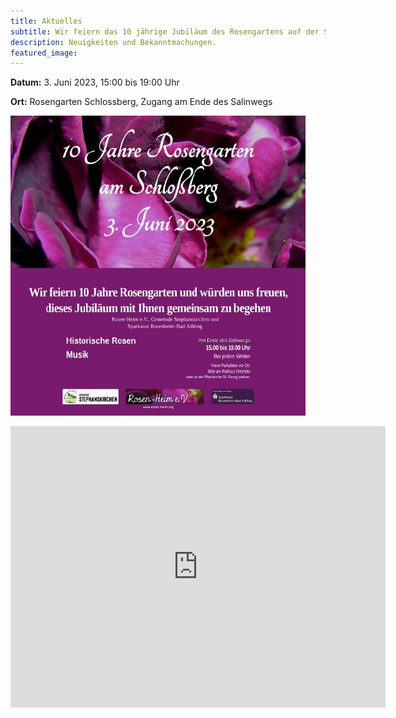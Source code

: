 ```yaml
---
title: Aktuelles
subtitle: Wir feiern das 10 jährige Jubiläum des Rosengartens auf der Schlossbergkuppe.
description: Neuigkeiten und Bekanntmachungen.
featured_image: 
---
```

**Datum:**  3. Juni 2023, 15:00 bis 19:00 Uhr

**Ort:** Rosengarten Schlossberg, Zugang am Ende des Salinwegs

![](/images/2023/einladungbild_480.jpg)

<div class="wrap">
<iframe src="https://www.google.com/maps/embed?pb=!1m18!1m12!1m3!1d3621.051072475382!2d12.146526763281887!3d47.85511125723887!2m3!1f0!2f0!3f0!3m2!1i1024!2i768!4f13.1!3m3!1m2!1s0x47761a6af03c8919%3A0xf744e8a558babac1!2sRosengarten%20am%20Schlo%C3%9Fberg!5e0!3m2!1sen!2sde!4v1684102202117!5m2!1sen!2sde" width="600" height="450" style="border:0;" allowfullscreen="" loading="lazy" referrerpolicy="no-referrer-when-downgrade"></iframe>
</div>
